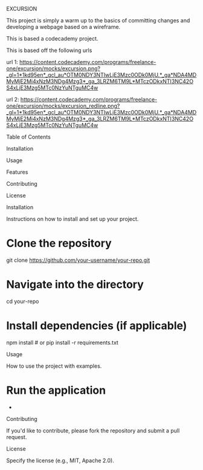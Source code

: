 EXCURSION

This project is simply a warm up to the basics of committing changes and developing a webpage based on a wireframe.

This is based a codecademy project.

This is based off the following urls

url 1: https://content.codecademy.com/programs/freelance-one/excursion/mocks/excursion.png?_gl=1*1kd95en*_gcl_au*OTM0NDY3NTIwLjE3Mzc0ODk0MjU.*_ga*NDA4MDMyMjE2Mi4xNzM3NDg4Mzg3*_ga_3LRZM6TM9L*MTczODkxNTI3NC42OS4xLjE3Mzg5MTc0NzYuNTguMC4w

url 2: https://content.codecademy.com/programs/freelance-one/excursion/mocks/excursion_redline.png?_gl=1*1kd95en*_gcl_au*OTM0NDY3NTIwLjE3Mzc0ODk0MjU.*_ga*NDA4MDMyMjE2Mi4xNzM3NDg4Mzg3*_ga_3LRZM6TM9L*MTczODkxNTI3NC42OS4xLjE3Mzg5MTc0NzYuNTguMC4w


Table of Contents

Installation

Usage

Features

Contributing

License

Installation

Instructions on how to install and set up your project.

# Clone the repository
git clone https://github.com/your-username/your-repo.git

# Navigate into the directory
cd your-repo

# Install dependencies (if applicable)
npm install  # or pip install -r requirements.txt

Usage

How to use the project with examples.

# Run the application
-



Contributing

If you'd like to contribute, please fork the repository and submit a pull request.

License

Specify the license (e.g., MIT, Apache 2.0).
